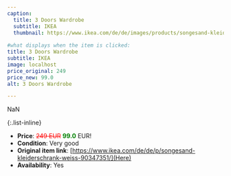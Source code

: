 ```yaml
---
caption:
  title: 3 Doors Wardrobe
  subtitle: IKEA
  thumbnail: https://www.ikea.com/de/de/images/products/songesand-kleiderschrank-weiss__0555120_pe660185_s5.jpg
  
#what displays when the item is clicked:
title: 3 Doors Wardrobe
subtitle: IKEA
image: localhost
price_original: 249
price_new: 99.0
alt: 3 Doors Wardrobe

---
```

NaN

{:.list-inline} 
- **Price**: <span style="color:red"><del>249 EUR</del></span> <span style="color:green">**99.0**</span> EUR!
- **Condition**: Very good
- **Original item link**: [https://www.ikea.com/de/de/p/songesand-kleiderschrank-weiss-90347351/](Here)
- **Availability**: Yes
